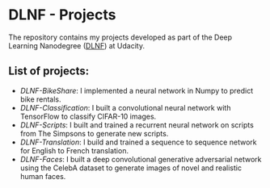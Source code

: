 # DLNF - Projects
The repository contains my projects developed as part of the Deep Learning Nanodegree ([DLNF](https://www.udacity.com/course/deep-learning-nanodegree-foundation--nd101)) at Udacity.

## List of projects:
- _DLNF-BikeShare_: 
I implemented a neural network in Numpy to predict bike rentals.
- _DLNF-Classification_: 
I built a convolutional neural network with TensorFlow to classify CIFAR-10 images.
- _DLNF-Scripts_: 
I built and trained a recurrent neural network on scripts from The Simpsons to generate new scripts.
- _DLNF-Translation_:
I build and trained a sequence to sequence network for English to French translation. 
- _DLNF-Faces_: 
I built a deep convolutional generative adversarial network using the CelebA dataset to generate images of novel and realistic human faces.





